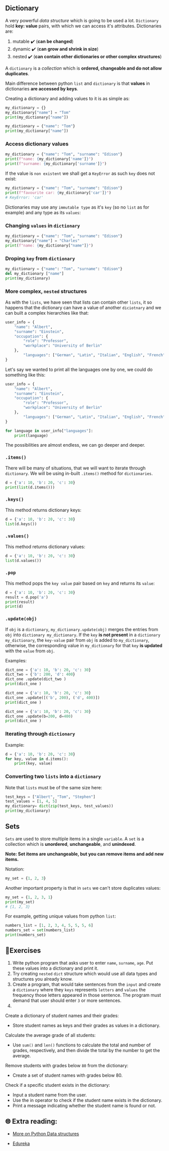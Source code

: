 ## Dictionary

A very powerful _data structure_ which is going to be used a lot. `Dictionary` hold **key: value** pairs, with which we can access it's attributes.
Dictionaries are: 

1. mutable ✔️ (**can be changed**)
1. dynamic ✔️ (**can grow and shrink in size**)
1. nested ✔️ (**can contain other dictionaries or other complex structures**)

A `dictionary` is a _collection_ which is **ordered, changeable and do not allow duplicates**.

Main difference between python `list` and `dictionary` is that **values** in dictionaries **are accessed by keys**.

Creating a dictionary and adding values to it is as simple as: 

```python
my_dictionary = {}
my_dictionary["name"] = "Tom"
print(my_dictionary["name"])
```

```python
my_dictionary = {"name": "Tom"}
print(my_dictionary["name"])
```

### Access dictionary values

```python
my_dictionary = {"name": "Tom", "surname": "Edison"}
print(f"name: {my_dictionary['name']}")
print(f"surname: {my_dictionary['surname']}")
```

If the value is `non existent` we shall get a `KeyError` as such `key` does not exist:

```python
my_dictionary = {"name": "Tom", "surname": "Edison"}
print(f"favourite car: {my_dictionary['car']}")
# KeyError: 'car'
```

Dictionaries may use any `immutable type` as it's `key` (so no `list` as for example) and any type as its `values`:
### Changing `values` in `dictionary`

```python
my_dictionary = {"name": "Tom", "surname": "Edison"}
my_dictionary["name"] = "Charles"
print(f"name: {my_dictionary["name"]}")
```

### Droping `key` from `dictionary`

```python
my_dictionary = {"name": "Tom", "surname": "Edison"}
del my_dictionary ["name"]
print(my_dictionary)
```


### More complex, `nested` structures 
As with the `lists`, we have seen that lists can contain other `lists`, it so happens that the dictionary can have a value of another `diciotnary` and we can built a complex hierarchies like that:

```python
user_info = {
	"name": "Albert",
	"surname": "Einstein",
	"occupation": {
		"role": "Professor",
		"workplace": "University of Berlin"
	},
        "languages": ["German", "Latin", "Italian", "English", "French"]
}
```

Let's say we wanted to print all the languages one by one, we could do something like this:

```python
user_info = {
	"name": "Albert",
	"surname": "Einstein",
	"occupation": {
		"role": "Professor",
		"workplace": "University of Berlin"
	},
        "languages": ["German", "Latin", "Italian", "English", "French"]
}

for language in user_info["languages"]:
    print(language)
```
The possibilities are almost endless, we can go deeper and deeper.


### `.items()`

There will be many of situations, that we will want to iterate through `dictionary`. We will be using in-built `.items()` method for `dictionaries`.

```python
d = {'a': 10, 'b': 20, 'c': 30}
print(list(d.items()))
```

### `.keys()`

This method returns dictionary keys:

```python
d = {'a': 10, 'b': 20, 'c': 30}
list(d.keys())
```

### `.values()`
This method returns dictionary values:

```python
d = {'a': 10, 'b': 20, 'c': 30}
list(d.values())
```

### `.pop`

This method pops the `key value` pair based on `key` and returns its `value`:


```python
d = {'a': 10, 'b': 20, 'c': 30}
result = d.pop('a')
print(result)
print(d)
```

### `.update(obj)`

If `obj` is a `dictionary`, `my_dictionary.update(obj)` merges the entries from `obj` into `dictionary my_dictionary`.
If the `key` **is not present** in a `dictionary` `my_dictionary`, the `key-value` pair from `obj` is added to `my_dictionary`,
otherwise, the corresponding value in `my_dictionary` for that `key` **is updated** with the `value` from `obj`.

Examples:

```python
dict_one = {'a': 10, 'b': 20, 'c': 30}
dict_two = {'b': 200, 'd': 400}
dict_one .update(dict_two )
print(dict_one )
```

```python
dict_one = {'a': 10, 'b': 20, 'c': 30}
dict_one .update([('b', 200), ('d', 400)])
print(dict_one )
```

```python
dict_one = {'a': 10, 'b': 20, 'c': 30}
dict_one .update(b=200, d=400)
print(dict_one )
```

### Iterating through `dictionary`

Example:
```python
d = {'a': 10, 'b': 20, 'c': 30}
for key, value in d.items():
    print(key, value)
```

### Converting two `lists` into a `dictionary`

Note that `lists` must be of the same size here:

```python
test_keys = ["Albert", "Tom", "Stephen"]
test_values = [1, 4, 5]
my_dictionary= dict(zip(test_keys, test_values))
print(my_dictionary)
```

## Sets

`Sets` are used to store multiple items in a single `variable`.
A `set` is a collection which is **unordered**, **unchangeable**, and **unindexed**.

**Note: Set items are unchangeable, but you can remove items and add new items.**

Notation:

```python
my_set = {1, 2, 3}
```


Another important property is that in `sets` we can't store duplicates values:

```python
my_set = {1, 2, 3, 1}
print(my_set)
# {1, 2, 3}
```

For example, getting unique values from python `list`:
```python
numbers_list = [1, 2, 3, 4, 5, 5, 5, 6]
numbers_set = set(numbers_list)
print(numbers_set)
```

## 🧠Exercises

1) Write python program that asks user to enter `name`, `surname`, `age`. Put these values into a dictionary and print it.
2) Try creating `nested` `dict` structure which would use all data types and structures you already know.
3) Create a program, that would take sentences from the `input` and create a `dictionary` where they `keys` represents `letters` and `values`
   the frequency those letters appeared in those sentence. The program must demand that user should enter `3` or more sentences. 
4)
  Create a dictionary of student names and their grades:
   - Store student names as keys and their grades as values in a dictionary.

  Calculate the average grade of all students:
   - Use `sum()` and `len()` functions to calculate the total and number of grades, respectively, and then divide the total by the number to get the 
     average.

  Remove students with grades below `80` from the dictionary:
   - Create a set of student names with grades below 80.

  Check if a specific student exists in the dictionary:
   - Input a student name from the user.
   - Use the in operator to check if the student name exists in the dictionary.
   - Print a message indicating whether the student name is found or not.


## 🌐  Extra reading:
* [More on Python Data structures](https://corporatefinanceinstitute.com/resources/data-science/python-data-structures/)

* [Edureka](https://www.edureka.co/blog/data-structures-in-python/)

